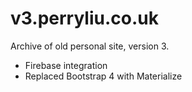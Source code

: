 # v3.perryliu.co.uk
Archive of old personal site, version 3.
- Firebase integration
- Replaced Bootstrap 4 with Materialize
